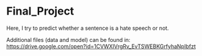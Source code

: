 # Final_Project
Here, I try to predict whether a sentence is a hate speech or not.

Additional files (data and model) can be found in:
https://drive.google.com/open?id=1CVWXlVrgRv_EvTSWEBKGrfyhaNpIbfzt
